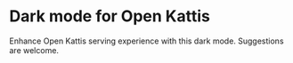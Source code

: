 # Dark mode for Open Kattis

Enhance Open Kattis serving experience with this dark mode. Suggestions are welcome.
